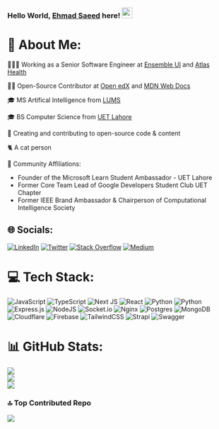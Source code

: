 ### Hello World, [Ehmad Saeed](https://ehmad.dev/) here! <img src="https://user-images.githubusercontent.com/46846821/87522094-a135a000-c69e-11ea-899d-e8093968ef3b.gif" width="24px">

# 💫 About Me:

👨🏻‍💻 Working as a Senior Software Engineer at [Ensemble UI](https://ensembleui.com/) and [Atlas Health](https://atlas.health/)

🙏🏻 Open-Source Contributor at [Open edX](https://openedx.org/) and [MDN Web Docs](https://developer.mozilla.org/en-US/)

🎓 MS Artifical Intelligence from [LUMS](https://lums.edu.pk/)

🎓 BS Computer Science from [UET Lahore](https://uet.edu.pk/)

👯 Creating and contributing to open-source code & content

🐈 A cat person

🔰 Community Affiliations:

- Founder of the Microsoft Learn Student Ambassador - UET Lahore
- Former Core Team Lead of Google Developers Student Club UET Chapter
- Former IEEE Brand Ambassador & Chairperson of Computational Intelligence Society

## 🌐 Socials:

[![LinkedIn](https://img.shields.io/badge/LinkedIn-%230077B5.svg?logo=linkedin&logoColor=white)](https://linkedin.com/in/justEhmadSaeed)
[![Twitter](https://img.shields.io/badge/Twitter-%231DA1F2.svg?logo=Twitter&logoColor=white)](https://twitter.com/justEhmadSaeed)
[![Stack Overflow](https://img.shields.io/badge/-Stackoverflow-FE7A16?logo=stack-overflow&logoColor=white)](https://stackoverflow.com/users/12956040)
[![Medium](https://img.shields.io/badge/Medium-12100E?logo=medium&logoColor=white)](https://medium.com/@justEhmadSaeed)

# 💻 Tech Stack:

![JavaScript](https://img.shields.io/badge/javascript-%23323330.svg?style=for-the-badge&logo=javascript&logoColor=%23F7DF1E)
![TypeScript](https://img.shields.io/badge/typescript-%23007ACC.svg?style=for-the-badge&logo=typescript&logoColor=white)
![Next JS](https://img.shields.io/badge/Next-black?style=for-the-badge&logo=next.js&logoColor=white)
![React](https://img.shields.io/badge/react-%2320232a.svg?style=for-the-badge&logo=react&logoColor=%2361DAFB)
![Python](https://img.shields.io/badge/python%20-%2314354C.svg?style=for-the-badge&logo=python&logoColor=white)
![Python](https://img.shields.io/badge/django%20-%23092E20.svg?&style=for-the-badge&logo=django&logoColor=white)
![Express.js](https://img.shields.io/badge/express.js-%23404d59.svg?style=for-the-badge&logo=express&logoColor=%2361DAFB)
![NodeJS](https://img.shields.io/badge/node.js-6DA55F?style=for-the-badge&logo=node.js&logoColor=white)
![Socket.io](https://img.shields.io/badge/Socket.io-black?style=for-the-badge&logo=socket.io&badgeColor=010101)
![Nginx](https://img.shields.io/badge/nginx-%23009639.svg?style=for-the-badge&logo=nginx&logoColor=white)
![Postgres](https://img.shields.io/badge/postgres-%23316192.svg?style=for-the-badge&logo=postgresql&logoColor=white)
![MongoDB](https://img.shields.io/badge/MongoDB-%234ea94b.svg?style=for-the-badge&logo=mongodb&logoColor=white)
![Cloudflare](https://img.shields.io/badge/Cloudflare-F38020?style=for-the-badge&logo=Cloudflare&logoColor=white)
![Firebase](https://img.shields.io/badge/firebase-%23039BE5.svg?style=for-the-badge&logo=firebase)
![TailwindCSS](https://img.shields.io/badge/tailwindcss-%2338B2AC.svg?style=for-the-badge&logo=tailwind-css&logoColor=white)
![Strapi](https://img.shields.io/badge/strapi-%232E7EEA.svg?style=for-the-badge&logo=strapi&logoColor=white)
![Swagger](https://img.shields.io/badge/-Swagger-%23Clojure?style=for-the-badge&logo=swagger&logoColor=white)

# 📊 GitHub Stats:

![](https://github-readme-stats.vercel.app/api?username=justEhmadSaeed&theme=dark&hide_border=false&include_all_commits=true&count_private=true)<br/>
![](https://github-readme-streak-stats.herokuapp.com/?user=justEhmadSaeed&theme=dark&hide_border=false)<br/>
![](https://github-readme-stats.vercel.app/api/top-langs/?username=justEhmadSaeed&theme=dark&hide_border=false&include_all_commits=true&count_private=true&layout=compact)

### 🔝 Top Contributed Repo

![](https://github-contributor-stats.vercel.app/api?username=justEhmadSaeed&limit=5&theme=dark&combine_all_yearly_contributions=true)

